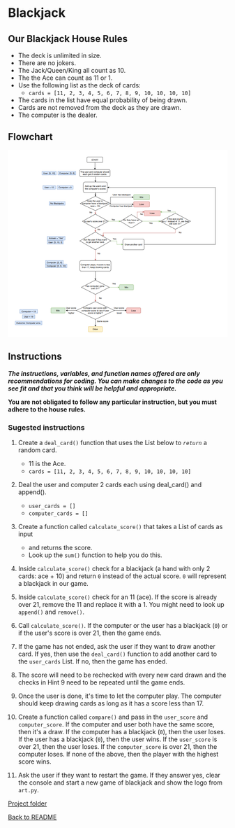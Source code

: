 # Blackjack

## Our Blackjack House Rules

* The deck is unlimited in size. 
* There are no jokers. 
* The Jack/Queen/King all count as 10.
* The the Ace can count as 11 or 1.
* Use the following list as the deck of cards:
    * `cards = [11, 2, 3, 4, 5, 6, 7, 8, 9, 10, 10, 10, 10]`
* The cards in the list have equal probability of being drawn.
* Cards are not removed from the deck as they are drawn.
* The computer is the dealer.

## Flowchart

<img src="./imgs/flowchart.png">

## Instructions

_**The instructions, variables, and function names offered are only recommendations for coding. You can make changes to the code as you see fit and that you think will be helpful and appropriate.**_

**You are not obligated to follow any particular instruction, but you must adhere to the house rules.**

### Sugested instructions

1. Create a `deal_card()` function that uses the List below to *`return`* a random card.
    * 11 is the Ace.
    * `cards = [11, 2, 3, 4, 5, 6, 7, 8, 9, 10, 10, 10, 10]`

2. Deal the user and computer 2 cards each using deal_card() and append().
    * `user_cards = []`
    * `computer_cards = []`

3. Create a function called `calculate_score()` that takes a List of cards as input 
    * and returns the score. 
    * Look up the `sum()` function to help you do this.

4.  Inside `calculate_score()` check for a blackjack (a hand with only 2 cards: ace + 10) and return `0` instead of the actual score. `0` will represent a blackjack in our game.

5.  Inside `calculate_score()` check for an 11 (ace). If the score is already over 21, remove the 11 and replace it with a 1. You might need to look up `append()` and `remove()`.

6.  Call `calculate_score()`. If the computer or the user has a blackjack (`0`) or if the user's score is over 21, then the game ends.

7.  If the game has not ended, ask the user if they want to draw another card. If yes, then use the `deal_card()` function to add another card to the `user_cards` List. If no, then the game has ended.

8.  The score will need to be rechecked with every new card drawn and the checks in Hint 9 need to be repeated until the game ends.

9.  Once the user is done, it's time to let the computer play. The computer should keep drawing cards as long as it has a score less than 17.

10. Create a function called `compare()` and pass in the `user_score` and `computer_score`. If the computer and user both have the same score, then it's a draw. If the computer has a blackjack (`0`), then the user loses. If the user has a blackjack (`0`), then the user wins. If the `user_score` is over 21, then the user loses. If the `computer_score` is over 21, then the computer loses. If none of the above, then the player with the highest score wins.

11. Ask the user if they want to restart the game. If they answer yes, clear the console and start a new game of blackjack and show the logo from `art.py`.



[Project folder](../day_11/)  

[Back to README](../../README.md)